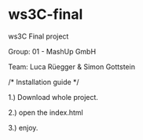 # ws3C-final
ws3C Final project

Group: 01 - MashUp GmbH

Team: Luca Rüegger & Simon Gottstein



/* Installation guide */

1.) Download whole project.

2.) open the index.html

3.) enjoy.
